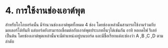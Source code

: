 # 4. การใช้งานช่องเอาต์พุต

สำหรับโกโกบอร์ดนั้น มีจำนวนช่องเอาต์พุตทั้งหมด 4 ช่อง โดยช่องเหล่านั้นสามารถใช้งานร่วมกับมอเตอร์ได้ทันที แต่บอร์ดยังสามารถเชื่อมต่อกับเอาต์พุตประเภทอื่นๆได้เช่นกัน อาทิ หลอดไฟ รีเลย์ เป็นต้น โดยช่องเอาต์พุตเหล่านั้นจะมีตำแหน่งอยู่บนบอร์ด และมีชื่อเรียกแต่ละช่องว่า A ,B ,C ,D ตามลำดับ

